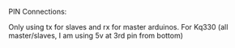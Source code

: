 PIN Connections:

Only using tx for slaves and rx for master arduinos.
For Kq330 (all master/slaves, I am using 5v at 3rd pin from bottom)
